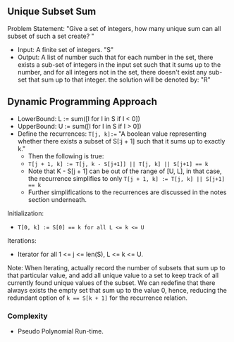## Unique Subset Sum ## 

Problem Statement: "Give a set of integers, how many unique sum can all subset of such a set create? "

* Input: A finite set of integers. "S"
* Output: A list of number such that for each number in the set, there exists a sub-set of integers in the input set such that it sums up to the number, and for all integers not in the set, there doesn't exist any sub-set that sum up to that integer. the solution will be denoted by: "R"

 ## Dynamic Programming Approach ##
 * LowerBound: L := sum([I for I in S if I < 0])
 * UpperBound: U := sum([I for I in S if I > 0])
 * Define the recurrences: 
    `T[j, k]:=` "A boolean value representing whether there exists a subset of S[:j + 1] such that it sums up to exactly k." 
    * Then the following is true: 
    * `T[j + 1, k] := T[j, k - S[j+1]] || T[j, k] || S[j+1] == k`
    * Note that K - S[j + 1] can be out of the range of [U, L], in that case, the recurrence simplifies to only `T[j + 1, k] := T[j, k] || S[j+1] == k`
    * Further simplifications to the recurrences are discussed in the notes section underneath.  
    
  Initialization: 
   * `T[0, k] := S[0] == k for all L <= k <= U`
   
  Iterations: 
   * Iterator for all 1 <= j <= len(S), L <= k <=  U.   
   
  Note: 
    When Iterating, actually record the number of subsets that sum up to that particular value, and add all unique value to a set to keep track of all currently found unique values of the subset. 
    We can redefine that there always exists the empty set that sum up to the value 0, hence, reducing the redundant option of `k == S[k + 1]` for the recurrence relation. 
    
   ### Complexity ###
   * Pseudo Polynomial Run-time. 
    
    
 
 